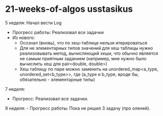 # 21-weeks-of-algos usstasikus
5 неделя: Начал вести Log
- Прогресс работы:
    Реализовал все задачки
- Из нового:
    - Осознал (вновь), что по хеш-таблице нельзя итерироваться
    - Для не элементарных типов значений для хеш таблицы нужно реализовывать метод, вычисляющий хеши, что обычно является не самым приятным заданием (например, мне нужно было вычислить хеш для pair<double, double>)
    - Хеш таблицу по паре можно заменить на unordered_map<a_type, unordered_set<b_type>>, где (a_type и b_type, вроде бы, обязательно - элементарные типы)


7 неделя: 
- Прогресс:
    Реализовал все задачки.
    
9 неделя:
    - Прогресс работы:
       Пока не решил 3 задачу (про оленей).
       
